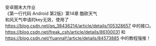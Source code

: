 安卓期末大作业<br>
《第一行代码 Android 第2版》第14章 酷欧天气<br>
和风天气申请的key无效，使用了
https://blog.csdn.net/qq_38436214/article/details/105328657
中的接口。
https://blog.csdn.net/freak_csh/article/details/86100031
和
https://blog.csdn.net/YuannaY/article/details/84573885
中的教程强推！
